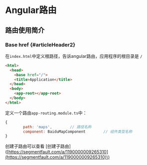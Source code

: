 # Angular路由

## 路由使用简介

### Base href {#articleHeader2}

在`index.html`中定义根路径，告诉angular路由，应用程序的根目录是 `/`

```html
<html>
  <head>
    <base href="/">
    <title>Application</title>
  </head>
  <body>
    <app-root></app-root>
  </body>
</html>
```

定义一个路由`app-routing.module.ts`中：

```js
{
        path: 'maps',        // 路径名称
        component: BaiduMapComponent        // 组件类型名称
}
```





创建子路由可以查看 \[创建子路由\]\([https://segmentfault.com/a/1190000009265310](https://segmentfault.com/a/1190000009265310)\)

